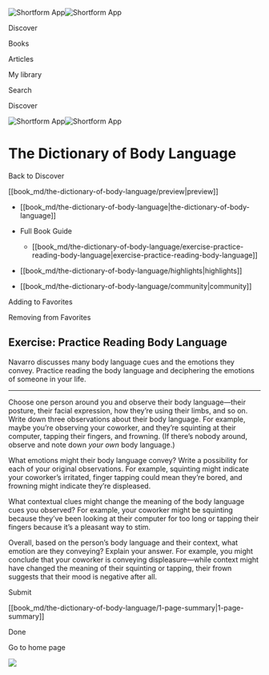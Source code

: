 ![Shortform App](/img/logo.36a2399e.svg)![Shortform App](/img/logo-dark.70c1b072.svg)

Discover

Books

Articles

My library

Search

Discover

![Shortform App](/img/logo.36a2399e.svg)![Shortform App](/img/logo-dark.70c1b072.svg)

# The Dictionary of Body Language

Back to Discover

[[book_md/the-dictionary-of-body-language/preview|preview]]

  * [[book_md/the-dictionary-of-body-language|the-dictionary-of-body-language]]
  * Full Book Guide

    * [[book_md/the-dictionary-of-body-language/exercise-practice-reading-body-language|exercise-practice-reading-body-language]]
  * [[book_md/the-dictionary-of-body-language/highlights|highlights]]
  * [[book_md/the-dictionary-of-body-language/community|community]]



Adding to Favorites 

Removing from Favorites 

## Exercise: Practice Reading Body Language

Navarro discusses many body language cues and the emotions they convey. Practice reading the body language and deciphering the emotions of someone in your life.

* * *

Choose one person around you and observe their body language—their posture, their facial expression, how they’re using their limbs, and so on. Write down three observations about their body language. For example, maybe you’re observing your coworker, and they’re squinting at their computer, tapping their fingers, and frowning. (If there’s nobody around, observe and note down _your own_ body language.)

What emotions might their body language convey? Write a possibility for each of your original observations. For example, squinting might indicate your coworker’s irritated, finger tapping could mean they’re bored, and frowning might indicate they’re displeased.

What contextual clues might change the meaning of the body language cues you observed? For example, your coworker might be squinting because they’ve been looking at their computer for too long or tapping their fingers because it’s a pleasant way to stim.

Overall, based on the person’s body language and their context, what emotion are they conveying? Explain your answer. For example, you might conclude that your coworker is conveying displeasure—while context might have changed the meaning of their squinting or tapping, their frown suggests that their mood is negative after all.

Submit 

[[book_md/the-dictionary-of-body-language/1-page-summary|1-page-summary]]

Done

Go to home page 

![](https://bat.bing.com/action/0?ti=56018282&Ver=2&mid=41742a8d-9b00-4d39-a88c-8f81135561b9&sid=1711133063fa11eebdec89a8b8ae3bbc&vid=171147a063fa11eea7440fcfeb230d96&vids=0&msclkid=N&pi=0&lg=en-US&sw=800&sh=600&sc=24&nwd=1&tl=Shortform%20%7C%20The%20Dictionary%20of%20Body%20Language&p=https%3A%2F%2Fwww.shortform.com%2Fapp%2Fbook%2Fthe-dictionary-of-body-language%2Fexercise-practice-reading-body-language&r=&lt=416&evt=pageLoad&sv=1&rn=873326)
